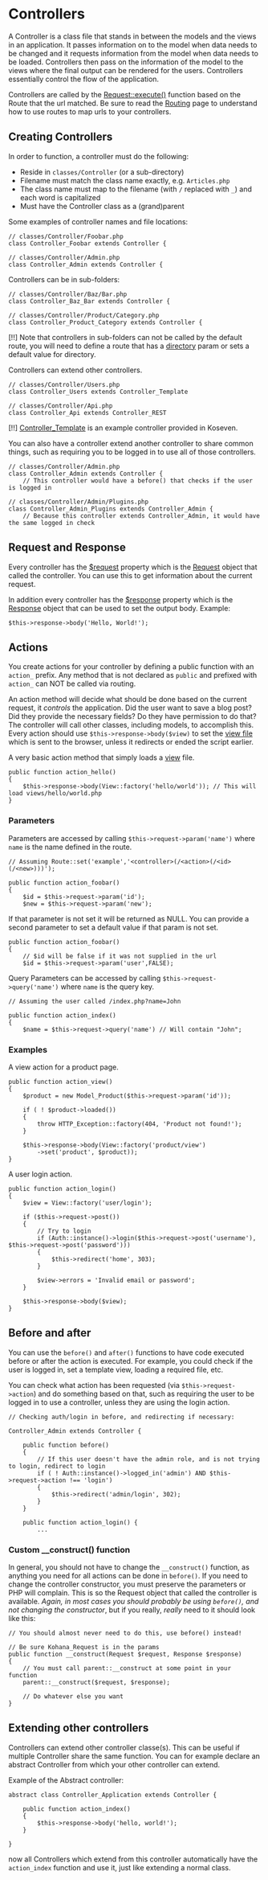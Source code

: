 # Controllers

A Controller is a class file that stands in between the models and the views in an application. It passes information 
on to the model when data needs to be changed and it requests information from the model when data needs to be loaded. 
Controllers then pass on the information of the model to the views where the final output can be rendered for the users.
Controllers essentially control the flow of the application.

Controllers are called by the [Request::execute()](../api/Request#execute) function based on the Route that 
the url matched. Be sure to read the [Routing](routing) page to understand how to use routes to map urls to your 
controllers.

## Creating Controllers

In order to function, a controller must do the following:

* Reside in `classes/Controller` (or a sub-directory)
* Filename must match the class name exactly, e.g. `Articles.php`
* The class name must map to the filename (with `/` replaced with `_`) and each word is capitalized
* Must have the Controller class as a (grand)parent

Some examples of controller names and file locations:

	// classes/Controller/Foobar.php
	class Controller_Foobar extends Controller {
	
	// classes/Controller/Admin.php
	class Controller_Admin extends Controller {

Controllers can be in sub-folders:

	// classes/Controller/Baz/Bar.php
	class Controller_Baz_Bar extends Controller {
	
	// classes/Controller/Product/Category.php
	class Controller_Product_Category extends Controller {
	
[!!] Note that controllers in sub-folders can not be called by the default route, you will need to define a route that has a [directory](routing#regex) param or sets a default value for directory.

Controllers can extend other controllers.

	// classes/Controller/Users.php
	class Controller_Users extends Controller_Template
	
	// classes/Controller/Api.php
	class Controller_Api extends Controller_REST
	
[!!] [Controller_Template](../api/Controller_Template) is an example controller provided in Koseven.

You can also have a controller extend another controller to share common things, such as requiring you to be logged in 
to use all of those controllers.

	// classes/Controller/Admin.php
	class Controller_Admin extends Controller {
		// This controller would have a before() that checks if the user is logged in
	
	// classes/Controller/Admin/Plugins.php
	class Controller_Admin_Plugins extends Controller_Admin {
		// Because this controller extends Controller_Admin, it would have the same logged in check
		
## Request and Response

Every controller has the [$request](../api/Controller#property-request) property which is the 
[Request](../api/Request) object that called the controller. You can use this to get information about the current 
request.
 
In addition every controller has the [$response](../api/Controller#property-responsez) property which is the 
[Response](../api/Response) object that can be used to set the output body. Example:

    $this->response->body('Hello, World!');

## Actions

You create actions for your controller by defining a public function with an `action_` prefix.  Any method that is not 
declared as `public` and prefixed with `action_` can NOT be called via routing.

An action method will decide what should be done based on the current request, it *controls* the application.
Did the user want to save a blog post? Did they provide the necessary fields? 
Do they have permission to do that?  The controller will call other classes, including models, to accomplish this.
Every action should use `$this->response->body($view)` to set the [view file](mvc/views) which is sent to the browser,
unless it redirects or ended the script earlier.

A very basic action method that simply loads a [view](mvc/views) file.

	public function action_hello()
	{
		$this->response->body(View::factory('hello/world')); // This will load views/hello/world.php
	}

### Parameters

Parameters are accessed by calling `$this->request->param('name')` where `name` is the name defined in the route.

	// Assuming Route::set('example','<controller>(/<action>(/<id>(/<new>)))');
	
	public function action_foobar()
	{
		$id = $this->request->param('id');
		$new = $this->request->param('new');

If that parameter is not set it will be returned as NULL. You can provide a second parameter to set a default value if 
that param is not set.

	public function action_foobar()
	{
		// $id will be false if it was not supplied in the url
		$id = $this->request->param('user',FALSE);
		
Query Parameters can be accessed by calling `$this->request->query('name')` where `name` is the query key.

    // Assuming the user called /index.php?name=John
    
    public function action_index()
    {
        $name = $this->request->query('name') // Will contain "John";

### Examples

A view action for a product page.

	public function action_view()
	{
		$product = new Model_Product($this->request->param('id'));

		if ( ! $product->loaded())
		{
			throw HTTP_Exception::factory(404, 'Product not found!');
		}

		$this->response->body(View::factory('product/view')
			->set('product', $product));
	}

A user login action.

	public function action_login()
	{
		$view = View::factory('user/login');

		if ($this->request->post())
		{
			// Try to login
			if (Auth::instance()->login($this->request->post('username'), $this->request->post('password')))
			{
				$this->redirect('home', 303);
			}

			$view->errors = 'Invalid email or password';
		}

		$this->response->body($view);
	}

## Before and after

You can use the `before()` and `after()` functions to have code executed before or after the action is executed. 
For example, you could check if the user is logged in, set a template view, loading a required file, etc.

You can check what action has been requested (via `$this->request->action`) and do something based on that, such as 
requiring the user to be logged in to use a controller, unless they are using the login action.

	// Checking auth/login in before, and redirecting if necessary:

	Controller_Admin extends Controller {

		public function before()
		{
			// If this user doesn't have the admin role, and is not trying to login, redirect to login
			if ( ! Auth::instance()->logged_in('admin') AND $this->request->action !== 'login')
			{
				$this->redirect('admin/login', 302);
			}
		}
		
		public function action_login() {
			...

### Custom __construct() function

In general, you should not have to change the `__construct()` function, as anything you need for all actions can be done 
in `before()`. If you need to change the controller constructor, you must preserve the parameters or PHP will complain.
This is so the Request object that called the controller is available. 
*Again, in most cases you should probably be using `before()`, and not changing the constructor*, but if you really, 
*really* need to it should look like this:

	// You should almost never need to do this, use before() instead!

	// Be sure Kohana_Request is in the params
	public function __construct(Request $request, Response $response)
	{
		// You must call parent::__construct at some point in your function
		parent::__construct($request, $response);
		
		// Do whatever else you want
	}

## Extending other controllers

Controllers can extend other controller classe(s). This can be useful if multiple Controller share the same
function. You can for example declare an abstract Controller from which your other controller can extend.

Example of the Abstract controller:

    abstract class Controller_Application extends Controller {
    
        public function action_index() 
        {
            $this->response->body('hello, world!');
        }
    
    }

now all Controllers which extend from this controller automatically have the `action_index` function and use it, just
like extending a normal class.
